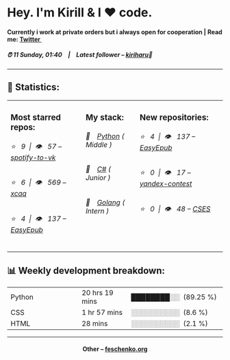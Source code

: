 
<h1>Hey. I'm Kirill & I ❤️ code.</h1>
<h4>Currently i work at private orders but i always open for cooperation | Read me: <a href="https://twitter.com/kiryssha">Twitter <img src="https://camo.githubusercontent.com/9bbddae7e626bda73c943e06b4568a7a02e193b4/68747470733a2f2f6564656e742e6769746875622e696f2f537570657254696e7949636f6e732f696d616765732f7376672f747769747465722e737667" width="10"></a></h4>
<h5>⏰ 11 Sunday, 01:40&emsp;|&emsp;Latest follower – <a href="https://github.com/kiriharu/" target="_blank">kiriharu</a>👋</h5>
<hr>
<h2>📝 Statistics: </h2>
<table>
  <tr>
    <td valign="top">
      <h3>Most starred repos: </h3>
            <h6>⭐️&nbsp;&nbsp;&nbsp;9&nbsp;&nbsp;|&nbsp;&nbsp;👁&nbsp;&nbsp;&nbsp;57 – <a href='https://github.com/xcaq/spotify-to-vk'>spotify-to-vk</a></h6> 
      <h6>⭐️&nbsp;&nbsp;&nbsp;6&nbsp;&nbsp;|&nbsp;&nbsp;👁&nbsp;&nbsp;&nbsp;569 – <a href='https://github.com/xcaq/xcaq'>xcaq</a></h6> 
      <h6>⭐️&nbsp;&nbsp;&nbsp;4&nbsp;&nbsp;|&nbsp;&nbsp;👁&nbsp;&nbsp;&nbsp;137 – <a href='https://github.com/xcaq/EasyEpub'>EasyEpub</a></h6> 
    </td>
    <td valign="top">
      <h3>My stack: </h3>
      <h6>📒&emsp;<a href="https://github.com/xcaq?tab=repositories&q=&type=&language=python">Python</a> ( Middle )</h6>
      <h6>📗&emsp;<a href="https://github.com/xcaq?tab=repositories&q=&type=&language=c%23">C#</a> ( Junior )</h6>
      <h6>📘&emsp;<a href="https://github.com/xcaq?tab=repositories&q=&type=&language=golang">Golang</a> ( Intern )</h6>
      </td>
     <td valign="top">
      <h3>New repositories: </h3>
           <h6>⭐️&nbsp;&nbsp;&nbsp;4&nbsp;&nbsp;|&nbsp;&nbsp;👁&nbsp;&nbsp;&nbsp;137 – <a href='https://github.com/xcaq/EasyEpub'>EasyEpub</a></h6> 
      <h6>⭐️&nbsp;&nbsp;&nbsp;0&nbsp;&nbsp;|&nbsp;&nbsp;👁&nbsp;&nbsp;&nbsp;17 – <a href='https://github.com/xcaq/yandex-contest'>yandex-contest</a></h6> 
      <h6>⭐️&nbsp;&nbsp;&nbsp;0&nbsp;&nbsp;|&nbsp;&nbsp;👁&nbsp;&nbsp;&nbsp;48 – <a href='https://github.com/xcaq/CSES'>CSES</a></h6> 
        </td>
  </tr>
</table>
<h2>📊 Weekly development breakdown: </h2>
<table>
                <tr>
                    <td width=215px;>
                        Python
                    </td>
                    <td>
                        20 hrs 19 mins
                    </td>
                    <td>
                        ████████░░&nbsp;&nbsp;(89.25 %)
                    </td>
                </tr>
                <tr>
                    <td width=220px;>
                        CSS
                    </td>
                    <td width=145px;>
                        1 hr 57 mins
                    </td>
                    <td width=230px;>
                        ░░░░░░░░░░&nbsp;&nbsp;(8.6 %)
                    </td>
                </tr>
                <tr>
                    <td width=220px;>
                        HTML
                    </td>
                    <td width=145px;>
                        28 mins
                    </td>
                    <td width=230px;>
                        ░░░░░░░░░░&nbsp;&nbsp;(2.1 %)
                    </td>
                </tr></table>
<hr>
<h4 align="center">Other – <a href='http://feschenko.org' target="_blank">feschenko.org</a><h4>
    